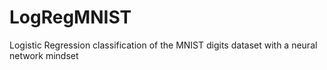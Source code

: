 # LogRegMNIST
 Logistic Regression classification of the MNIST digits dataset with a neural network mindset
